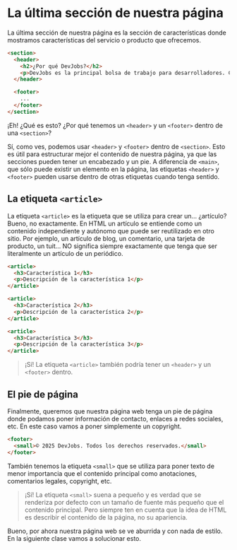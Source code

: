 # La última sección de nuestra página

La última sección de nuestra página es la sección de características donde mostramos características del servicio o producto que ofrecemos.

```html
<section>
  <header>
    <h2>¿Por qué DevJobs?</h2>
    <p>DevJobs es la principal bolsa de trabajo para desarrolladores. Conectamos a los desarrolladores con las mejores empresas del mundo.</p>
  </header>

  <footer>
    ...
  </footer>
</section>
```

¡Eh! ¿Qué es esto? ¿Por qué tenemos un `<header>` y un `<footer>` dentro de una `<section>`?

Sí, como ves, podemos usar `<header>` y `<footer>` dentro de `<section>`. Esto es útil para estructurar mejor el contenido de nuestra página, ya que las secciones pueden tener un encabezado y un pie. A diferencia de `<main>`, que sólo puede existir un elemento en la página, las etiquetas `<header>` y `<footer>` pueden usarse dentro de otras etiquetas cuando tenga sentido.

## La etiqueta `<article>`

La etiqueta `<article>` es la etiqueta que se utiliza para crear un… ¿artículo? Bueno, no exactamente. En HTML un artículo se entiende como un contenido independiente y autónomo que puede ser reutilizado en otro sitio. Por ejemplo, un artículo de blog, un comentario, una tarjeta de producto, un tuit… NO significa siempre exactamente que tenga que ser literalmente un artículo de un periódico.

```html
<article>
  <h3>Característica 1</h3>
  <p>Descripción de la característica 1</p>
</article>

<article>
  <h3>Característica 2</h3>
  <p>Descripción de la característica 2</p>
</article>

<article>
  <h3>Característica 3</h3>
  <p>Descripción de la característica 3</p>
</article>
```

> ¡Sí! La etiqueta `<article>` también podría tener un `<header>` y un `<footer>` dentro.

## El pie de página

Finalmente, queremos que nuestra página web tenga un pie de página donde podamos poner información de contacto, enlaces a redes sociales, etc. En este caso vamos a poner simplemente un copyright.

```html
<footer>
  <small>© 2025 DevJobs. Todos los derechos reservados.</small>
</footer>
```

También tenemos la etiqueta `<small>` que se utiliza para poner texto de menor importancia que el contenido principal como anotaciones, comentarios legales, copyright, etc.

> ¡Sí! La etiqueta `<small>` suena a pequeño y es verdad que se renderiza por defecto con un tamaño de fuente más pequeño que el contenido principal. Pero siempre ten en cuenta que la idea de HTML es describir el contenido de la página, no su apariencia.

Bueno, por ahora nuestra página web se ve aburrida y con nada de estilo. En la siguiente clase vamos a solucionar esto.